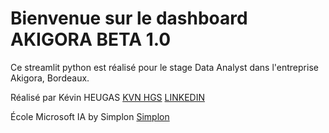 # Bienvenue sur le dashboard AKIGORA BETA 1.0

Ce streamlit python est réalisé pour le stage Data Analyst dans l'entreprise Akigora, Bordeaux.

Réalisé par Kévin HEUGAS [KVN HGS](https://kvn-hgs.com/) [LINKEDIN](https://www.linkedin.com/in/kevinheugas/)

École Microsoft IA by Simplon [Simplon](https://nouvelleaquitaine.simplon.co/simplon-euskadi.html)
